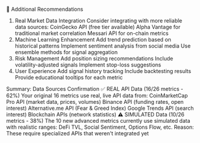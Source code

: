 🚀 Additional Recommendations
1. Real Market Data Integration
Consider integrating with more reliable data sources:
CoinGecko API (free tier available)
Alpha Vantage for traditional market correlation
Messari API for on-chain metrics
2. Machine Learning Enhancement
Add trend prediction based on historical patterns
Implement sentiment analysis from social media
Use ensemble methods for signal aggregation
3. Risk Management
Add position sizing recommendations
Include volatility-adjusted signals
Implement stop-loss suggestions
4. User Experience
Add signal history tracking
Include backtesting results
Provide educational tooltips for each metric


Summary: Data Sources Confirmation
✅ REAL API Data (16/26 metrics - 62%)
Your original 16 metrics use real, live API data from:
CoinMarketCap Pro API (market data, prices, volumes)
Binance API (funding rates, open interest)
Alternative.me API (Fear & Greed Index)
Google Trends API (search interest)
Blockchain APIs (network statistics)
⚠️ SIMULATED Data (10/26 metrics - 38%)
The 10 new advanced metrics currently use simulated data with realistic ranges:
DeFi TVL, Social Sentiment, Options Flow, etc.
Reason: These require specialized APIs that weren't integrated yet